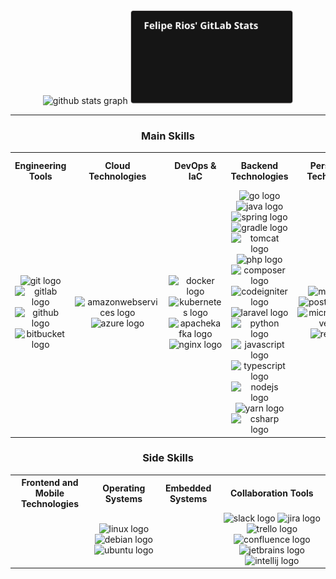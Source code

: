 <div align="center">
  <img src="https://github-readme-stats.vercel.app/api?hide_title=false&hide_rank=true&show_icons=true&include_all_commits=true&count_private=true&disable_animations=false&theme=dark&locale=en&hide_border=false&username=rios0rios0" height="150" alt="github stats graph" />
	<img src="https://raw.githubusercontent.com/rios0rios0/rios0rios0/gitlab-stats/gitlab_stats_final.svg" height="150" alt="gitlab stats graph" />
</div>

---

<div align="center"><h3>Main Skills</h3></div>
<table>
  <tr>
    <th>Engineering Tools</th>
    <th>Cloud Technologies</th>
    <th>DevOps & IaC</th>
    <th>Backend Technologies</th>
    <th>Persistence Technologies</th>
    <th>Security and Compliance</th>
  </tr>
  <tr>
    <td align="center">
      <img src="https://cdn.jsdelivr.net/gh/devicons/devicon/icons/git/git-original.svg" height="40" width="52" alt="git logo" />
      <img src="https://cdn.jsdelivr.net/gh/devicons/devicon/icons/gitlab/gitlab-original.svg" height="40" width="52" alt="gitlab logo" />
      <img src="https://cdn.jsdelivr.net/gh/devicons/devicon/icons/github/github-original.svg" height="40" width="52" alt="github logo" />
      <img src="https://cdn.jsdelivr.net/gh/devicons/devicon/icons/bitbucket/bitbucket-original.svg" height="40" width="52" alt="bitbucket logo" />
    </td>
    <td align="center">
      <img src="https://cdn.jsdelivr.net/gh/devicons/devicon@latest/icons/amazonwebservices/amazonwebservices-original-wordmark.svg" height="40" width="52" alt="amazonwebservices logo" />
      <img src="https://cdn.jsdelivr.net/gh/devicons/devicon/icons/azure/azure-original.svg" height="40" width="52" alt="azure logo" />
    </td>
    <td align="center">
      <img src="https://cdn.jsdelivr.net/gh/devicons/devicon/icons/docker/docker-original-wordmark.svg" height="40" width="52" alt="docker logo" />
      <img src="https://cdn.jsdelivr.net/gh/devicons/devicon/icons/kubernetes/kubernetes-original.svg" height="40" width="52" alt="kubernetes logo" />
      <img src="https://cdn.jsdelivr.net/gh/devicons/devicon/icons/apachekafka/apachekafka-original.svg" height="40" width="52" alt="apachekafka logo" />
      <img src="https://cdn.jsdelivr.net/gh/devicons/devicon/icons/nginx/nginx-original.svg" height="40" width="52" alt="nginx logo" />
    </td>
    <td align="center">
      <img src="https://cdn.jsdelivr.net/gh/devicons/devicon/icons/go/go-original.svg" height="40" width="52" alt="go logo" />
      <img src="https://cdn.jsdelivr.net/gh/devicons/devicon/icons/java/java-original.svg" height="40" width="52" alt="java logo" />
      <img src="https://cdn.jsdelivr.net/gh/devicons/devicon/icons/spring/spring-original.svg" height="40" width="52" alt="spring logo" />
      <img src="https://cdn.jsdelivr.net/gh/devicons/devicon@latest/icons/gradle/gradle-original.svg" height="40" width="52" alt="gradle logo" />
      <img src="https://cdn.jsdelivr.net/gh/devicons/devicon/icons/tomcat/tomcat-original.svg" height="40" width="52" alt="tomcat logo" />
      <img src="https://cdn.jsdelivr.net/gh/devicons/devicon@latest/icons/php/php-original.svg" height="40" width="52" alt="php logo" />
      <img src="https://cdn.jsdelivr.net/gh/devicons/devicon/icons/composer/composer-original.svg" height="40" width="52" alt="composer logo" />
      <img src="https://cdn.jsdelivr.net/gh/devicons/devicon/icons/codeigniter/codeigniter-plain.svg" height="40" width="52" alt="codeigniter logo" />
      <img src="https://cdn.jsdelivr.net/gh/devicons/devicon@latest/icons/laravel/laravel-original.svg" height="40" width="52" alt="laravel logo" />
      <img src="https://cdn.jsdelivr.net/gh/devicons/devicon/icons/python/python-original.svg" height="40" width="52" alt="python logo" />
      <img src="https://cdn.jsdelivr.net/gh/devicons/devicon/icons/javascript/javascript-original.svg" height="40" width="52" alt="javascript logo" />
      <img src="https://cdn.jsdelivr.net/gh/devicons/devicon/icons/typescript/typescript-original.svg" height="40" width="52" alt="typescript logo" />
      <img src="https://cdn.jsdelivr.net/gh/devicons/devicon/icons/nodejs/nodejs-original.svg" height="40" width="52" alt="nodejs logo" />
      <img src="https://cdn.jsdelivr.net/gh/devicons/devicon/icons/yarn/yarn-original.svg" height="40" width="52" alt="yarn logo" />
      <img src="https://cdn.jsdelivr.net/gh/devicons/devicon/icons/csharp/csharp-original.svg" height="40" width="52" alt="csharp logo" />
    </td>
    <td align="center">
      <img src="https://cdn.jsdelivr.net/gh/devicons/devicon/icons/mysql/mysql-original.svg" height="40" width="52" alt="mysql logo" />
      <img src="https://cdn.jsdelivr.net/gh/devicons/devicon/icons/postgresql/postgresql-original.svg" height="40" width="52" alt="postgresql logo" />
      <img src="https://cdn.jsdelivr.net/gh/devicons/devicon/icons/microsoftsqlserver/microsoftsqlserver-original.svg" height="40" width="52" alt="microsoftsqlserver logo" />
      <img src="https://cdn.jsdelivr.net/gh/devicons/devicon/icons/redis/redis-original.svg" height="40" width="52" alt="redis logo" />
    </td>
    <td align="center">
  		<img src="https://raw.githubusercontent.com/rios0rios0/rios0rios0/refs/heads/main/.assets/owasp.svg" height="40" width="52" alt="owasp logo" />
			<img src="https://raw.githubusercontent.com/rios0rios0/rios0rios0/refs/heads/main/.assets/dependency-track.svg" height="40" width="52" alt="dependency track logo" />
			<img src="https://cdn.jsdelivr.net/gh/devicons/devicon@latest/icons/sonarqube/sonarqube-original.svg" height="40" width="52" alt="sonarqube logo" />
			<img src="https://raw.githubusercontent.com/rios0rios0/rios0rios0/refs/heads/main/.assets/horusec.svg" height="40" width="52" alt="horusec logo" />
			<img src="https://raw.githubusercontent.com/rios0rios0/rios0rios0/refs/heads/main/.assets/semgrep.svg" height="40" width="52" alt="semgrep logo" />
		</td>
  </tr>
</table>

<div align="center"><h3>Side Skills</h3></div>
<table>
  <tr>
    <th>Frontend and Mobile Technologies</th>
		<th>Operating Systems</th>
    <th>Embedded Systems</th>
    <th>Collaboration Tools</th>
  </tr>
  <tr>
    <td></td>
		<td align="center">
      <img src="https://cdn.jsdelivr.net/gh/devicons/devicon/icons/linux/linux-original.svg" height="40" width="52" alt="linux logo" />
      <img src="https://cdn.jsdelivr.net/gh/devicons/devicon/icons/debian/debian-original.svg" height="40" width="52" alt="debian logo" />
      <img src="https://cdn.jsdelivr.net/gh/devicons/devicon/icons/ubuntu/ubuntu-original.svg" height="40" width="52" alt="ubuntu logo" />
    </td>
		<td></td>
		<td align="center">
			<img src="https://cdn.jsdelivr.net/gh/devicons/devicon/icons/slack/slack-original.svg" height="40" width="52" alt="slack logo" />
  		<img src="https://cdn.jsdelivr.net/gh/devicons/devicon/icons/jira/jira-original.svg" height="40" width="52" alt="jira logo" />
  		<img src="https://cdn.jsdelivr.net/gh/devicons/devicon@latest/icons/trello/trello-original.svg" height="40" width="52" alt="trello logo" />
  		<img src="https://cdn.jsdelivr.net/gh/devicons/devicon/icons/confluence/confluence-original.svg" height="40" width="52" alt="confluence logo" />
  		<img src="https://cdn.jsdelivr.net/gh/devicons/devicon/icons/jetbrains/jetbrains-original.svg" height="40" width="52" alt="jetbrains logo" />
  		<img src="https://cdn.jsdelivr.net/gh/devicons/devicon@latest/icons/intellij/intellij-original.svg" height="40" width="52" alt="intellij logo" />
		</td>
  </tr>
</table>
